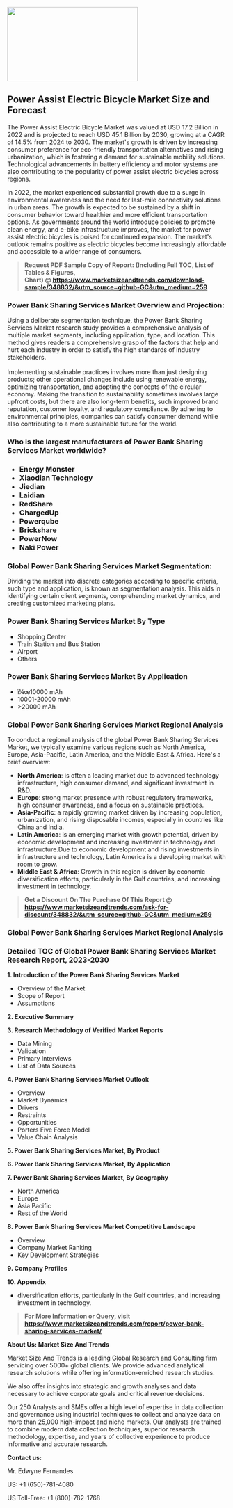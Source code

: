 <p><img class="alignnone size-medium wp-image-20088" src="https://ffe5etoiles.com/wp-content/uploads/2024/12/MST1-300x171.png" alt="" width="300" height="171" /></p><h2>Power Assist Electric Bicycle Market Size and Forecast</h2><p>The Power Assist Electric Bicycle Market was valued at USD 17.2 Billion in 2022 and is projected to reach USD 45.1 Billion by 2030, growing at a CAGR of 14.5% from 2024 to 2030. The market's growth is driven by increasing consumer preference for eco-friendly transportation alternatives and rising urbanization, which is fostering a demand for sustainable mobility solutions. Technological advancements in battery efficiency and motor systems are also contributing to the popularity of power assist electric bicycles across regions.</p><p>In 2022, the market experienced substantial growth due to a surge in environmental awareness and the need for last-mile connectivity solutions in urban areas. The growth is expected to be sustained by a shift in consumer behavior toward healthier and more efficient transportation options. As governments around the world introduce policies to promote clean energy, and e-bike infrastructure improves, the market for power assist electric bicycles is poised for continued expansion. The market's outlook remains positive as electric bicycles become increasingly affordable and accessible to a wider range of consumers.</p></p><blockquote id="" class=""><strong>Request PDF Sample Copy of Report: (Including Full TOC, List of Tables &amp; Figures, Chart)&nbsp;@&nbsp;<strong><a href="https://www.marketsizeandtrends.com/download-sample/348832/&utm_source=github-GC&utm_medium=259" target="_blank">https://www.marketsizeandtrends.com/download-sample/348832/&utm_source=github-GC&utm_medium=259</a></strong></strong></blockquote><h3 id="" class="">Power Bank Sharing Services Market&nbsp;Overview and Projection:</h3><p id="" class="">Using a deliberate segmentation technique, the Power Bank Sharing Services Market research study provides a comprehensive analysis of multiple market segments, including application, type, and location. This method gives readers a comprehensive grasp of the factors that help and hurt each industry in order to satisfy the high standards of industry stakeholders. <br /> <br />Implementing sustainable practices involves more than just designing products; other operational changes include using renewable energy, optimizing transportation, and adopting the concepts of the circular economy. Making the transition to sustainability sometimes involves large upfront costs, but there are also long-term benefits, such improved brand reputation, customer loyalty, and regulatory compliance. By adhering to environmental principles, companies can satisfy consumer demand while also contributing to a more sustainable future for the world.</p><h3 id="" class="">Who is the largest manufacturers of&nbsp;Power Bank Sharing Services Market worldwide?</h3><h3 class=""><p><ul><li>Energy Monster </li><li> Xiaodian Technology </li><li> Jiedian </li><li> Laidian </li><li> RedShare </li><li> ChargedUp </li><li> Powerqube </li><li> Brickshare </li><li> PowerNow </li><li> Naki Power</li></ul></p></h3><h3 id="" class="">Global&nbsp;Power Bank Sharing Services Market Segmentation:</h3><p id="" class="">Dividing the market into discrete categories according to specific criteria, such type and application, is known as segmentation analysis. This aids in identifying certain client segments, comprehending market dynamics, and creating customized marketing plans.</p><h3 id="" class="">Power Bank Sharing Services Market&nbsp;By Type</h3><p><p><ul><li>Shopping Center</li><li> Train Station and Bus Station</li><li> Airport</li><li> Others</p></li></ul></p></p><h3 id="" class="">Power Bank Sharing Services Market&nbsp;By Application</h3><p class=""><p><ul><li>ï¼œ10000 mAh</li><li> 10001-20000 mAh</li><li> >20000 mAh</li></ul></p></p><h3 id="" class="">Global Power Bank Sharing Services Market Regional Analysis</h3><p id="" class="">To conduct a regional analysis of the global Power Bank Sharing Services Market, we typically examine various regions such as North America, Europe, Asia-Pacific, Latin America, and the Middle East &amp; Africa. Here's a brief overview:</p><ul><li><strong>North America</strong>: is often a leading market due to advanced technology infrastructure, high consumer demand, and significant investment in R&amp;D.</li><li><strong>Europe</strong>: strong market presence with robust regulatory frameworks, high consumer awareness, and a focus on sustainable practices.</li><li><strong>Asia-Pacific</strong>: a rapidly growing market driven by increasing population, urbanization, and rising disposable incomes, especially in countries like China and India.</li><li><strong>Latin America</strong>: is an emerging market with growth potential, driven by economic development and increasing investment in technology and infrastructure.Due to economic development and rising investments in infrastructure and technology, Latin America is a developing market with room to grow.</li><li><strong>Middle East &amp; Africa</strong>: Growth in this region is driven by economic diversification efforts, particularly in the Gulf countries, and increasing investment in technology.</li></ul><blockquote id="" class=""><strong>Get a Discount On The Purchase Of This Report @ <strong><a href="https://www.marketsizeandtrends.com/ask-for-discount/348832/&utm_source=github-GC&utm_medium=259" target="_blank">https://www.marketsizeandtrends.com/ask-for-discount/348832/&utm_source=github-GC&utm_medium=259</a></strong></strong></blockquote><h3 id="" class="">Global Power Bank Sharing Services Market Regional Analysis</h3><h3 id="" class="">Detailed TOC of Global Power Bank Sharing Services Market Research Report, 2023-2030</h3><p id="" class=""><strong>1. Introduction of the Power Bank Sharing Services Market</strong></p><ul><li>Overview of the Market</li><li>Scope of Report</li><li>Assumptions</li></ul><p id="" class=""><strong>2. Executive Summary</strong></p><p id="" class=""><strong>3. Research Methodology of Verified Market Reports</strong></p><ul><li>Data Mining</li><li>Validation</li><li>Primary Interviews</li><li>List of Data Sources</li></ul><p id="" class=""><strong>4. Power Bank Sharing Services Market Outlook</strong></p><ul><li>Overview</li><li>Market Dynamics</li><li>Drivers</li><li>Restraints</li><li>Opportunities</li><li>Porters Five Force Model</li><li>Value Chain Analysis</li></ul><p id="" class=""><strong>5. Power Bank Sharing Services Market, By Product</strong></p><p id="" class=""><strong>6. Power Bank Sharing Services Market, By Application</strong></p><p id="" class=""><strong>7. Power Bank Sharing Services Market, By Geography</strong></p><ul><li>North America</li><li>Europe</li><li>Asia Pacific</li><li>Rest of the World</li></ul><p id="" class=""><strong>8. Power Bank Sharing Services Market Competitive Landscape</strong></p><ul><li>Overview</li><li>Company Market Ranking</li><li>Key Development Strategies</li></ul><p id="" class=""><strong>9. Company Profiles</strong></p><p id="" class=""><strong>10. Appendix</strong></p><ul><li>diversification efforts, particularly in the Gulf countries, and increasing investment in technology.</li></ul><blockquote id="" class=""><strong>For More Information or Query, visit <strong><strong><a href="https://www.marketsizeandtrends.com/report/power-bank-sharing-services-market/" target="_blank">https://www.marketsizeandtrends.com/report/power-bank-sharing-services-market/</a></strong></strong></strong></blockquote><p id="" class=""><strong>About Us: Market Size And Trends</strong></p><p id="" class="">Market Size And Trends is a leading Global Research and Consulting firm servicing over 5000+ global clients. We provide advanced analytical research solutions while offering information-enriched research studies.</p><p id="" class="">We also offer insights into strategic and growth analyses and data necessary to achieve corporate goals and critical revenue decisions.</p><p id="" class="">Our 250 Analysts and SMEs offer a high level of expertise in data collection and governance using industrial techniques to collect and analyze data on more than 25,000 high-impact and niche markets. Our analysts are trained to combine modern data collection techniques, superior research methodology, expertise, and years of collective experience to produce informative and accurate research.</p><p id="" class=""><strong>Contact us:</strong></p><p id="" class="">Mr. Edwyne Fernandes</p><p id="" class="">US: +1 (650)-781-4080</p><p id="" class="">US Toll-Free: +1 (800)-782-1768</p>

